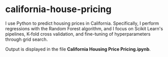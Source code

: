 # california-house-pricing

I use Python to predict housing prices in California. Specifically, I perform regressions with the Random Forest algorithm, and I focus on Scikit Learn's pipelines, K-fold cross validation, and fine-tuning of hyperparameters through grid search.

Output is displayed in the file **California Housing Price Pricing.ipynb**.
